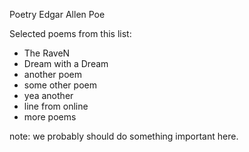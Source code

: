 Poetry
Edgar Allen Poe

Selected poems from this list:
* The RaveN
* Dream with a Dream
* another poem
* some other poem
* yea another
* line from online
* more poems





note: we probably should do something important here. 